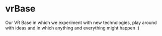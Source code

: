 # vrBase
Our VR Base in which we experiment with new technologies, play around with ideas and in which anything and everything might happen :)
